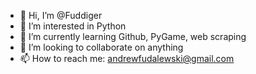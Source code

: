 - 👋 Hi, I’m @Fuddiger
- 👀 I’m interested in Python
- 🌱 I’m currently learning Github, PyGame, web scraping
- 💞️ I’m looking to collaborate on anything
- 📫 How to reach me: andrewfudalewski@gmail.com

<!---
Fuddiger/Fuddiger is a ✨ special ✨ repository because its `README.md` (this file) appears on your GitHub profile.
You can click the Preview link to take a look at your changes.
--->
